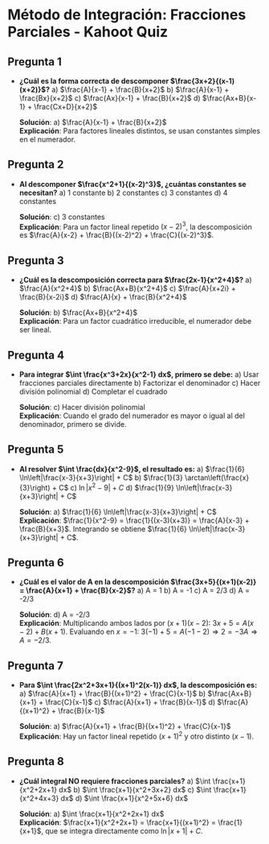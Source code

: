 
# Método de Integración: Fracciones Parciales - Kahoot Quiz

## Pregunta 1
- **¿Cuál es la forma correcta de descomponer $\frac{3x+2}{(x-1)(x+2)}$?**
   a) $\frac{A}{x-1} + \frac{B}{x+2}$
   b) $\frac{A}{x-1} + \frac{Bx}{x+2}$
   c) $\frac{Ax}{x-1} + \frac{B}{x+2}$
   d) $\frac{Ax+B}{x-1} + \frac{Cx+D}{x+2}$

  **Solución**: a) $\frac{A}{x-1} + \frac{B}{x+2}$  
  **Explicación**: Para factores lineales distintos, se usan constantes simples en el numerador.

## Pregunta 2
- **Al descomponer $\frac{x^2+1}{(x-2)^3}$, ¿cuántas constantes se necesitan?**
 a) 1 constante
 b) 2 constantes
 c) 3 constantes
 d) 4 constantes

  **Solución**: c) 3 constantes  
  **Explicación**: Para un factor lineal repetido $(x-2)^3$, la descomposición es $\frac{A}{x-2} + \frac{B}{(x-2)^2} + \frac{C}{(x-2)^3}$.

## Pregunta 3
- **¿Cuál es la descomposición correcta para $\frac{2x-1}{x^2+4}$?**
  a) $\frac{A}{x^2+4}$
  b) $\frac{Ax+B}{x^2+4}$
 c) $\frac{A}{x+2i} + \frac{B}{x-2i}$
 d) $\frac{A}{x} + \frac{B}{x^2+4}$

  **Solución**: b) $\frac{Ax+B}{x^2+4}$  
  **Explicación**: Para un factor cuadrático irreducible, el numerador debe ser lineal.

## Pregunta 4
- **Para integrar $\int \frac{x^3+2x}{x^2-1} dx$, primero se debe:**
  a) Usar fracciones parciales directamente
  b) Factorizar el denominador
  c) Hacer división polinomial
  d) Completar el cuadrado

  **Solución**: c) Hacer división polinomial  
  **Explicación**: Cuando el grado del numerador es mayor o igual al del denominador, primero se divide.

## Pregunta 5
- **Al resolver $\int \frac{dx}{x^2-9}$, el resultado es:**
 a) $\frac{1}{6} \ln\left|\frac{x-3}{x+3}\right| + C$
 b) $\frac{1}{3} \arctan\left(\frac{x}{3}\right) + C$
 c) $\ln|x^2-9| + C$
 d) $\frac{1}{9} \ln\left|\frac{x-3}{x+3}\right| + C$

  **Solución**: a) $\frac{1}{6} \ln\left|\frac{x-3}{x+3}\right| + C$  
  **Explicación**: $\frac{1}{x^2-9} = \frac{1}{(x-3)(x+3)} = \frac{A}{x-3} + \frac{B}{x+3}$. Integrando se obtiene $\frac{1}{6} \ln\left|\frac{x-3}{x+3}\right| + C$.

## Pregunta 6
- **¿Cuál es el valor de A en la descomposición $\frac{3x+5}{(x+1)(x-2)} = \frac{A}{x+1} + \frac{B}{x-2}$?**
  a) A = 1
  b) A = -1
  c) A = 2/3
  d) A = -2/3

  **Solución**: d) A = -2/3  
  **Explicación**: Multiplicando ambos lados por $(x+1)(x-2)$: $3x+5 = A(x-2) + B(x+1)$. Evaluando en $x=-1$: $3(-1)+5 = A(-1-2) ⇒ 2 = -3A ⇒ A = -2/3$.

## Pregunta 7
- **Para $\int \frac{2x^2+3x+1}{(x+1)^2(x-1)} dx$, la descomposición es:**
  a) $\frac{A}{x+1} + \frac{B}{(x+1)^2} + \frac{C}{x-1}$
  b) $\frac{Ax+B}{x+1} + \frac{C}{x-1}$
  c) $\frac{A}{x+1} + \frac{B}{x-1}$
  d) $\frac{A}{(x+1)^2} + \frac{B}{x-1}$

  **Solución**: a) $\frac{A}{x+1} + \frac{B}{(x+1)^2} + \frac{C}{x-1}$  
  **Explicación**: Hay un factor lineal repetido $(x+1)^2$ y otro distinto $(x-1)$.

## Pregunta 8
- **¿Cuál integral NO requiere fracciones parciales?**
 a) $\int \frac{x+1}{x^2+2x+1} dx$
 b) $\int \frac{x+1}{x^2+3x+2} dx$
 c) $\int \frac{x+1}{x^2+4x+3} dx$
 d) $\int \frac{x+1}{x^2+5x+6} dx$

  **Solución**: a) $\int \frac{x+1}{x^2+2x+1} dx$  
  **Explicación**: $\frac{x+1}{x^2+2x+1} = \frac{x+1}{(x+1)^2} = \frac{1}{x+1}$, que se integra directamente como $\ln|x+1| + C$.
